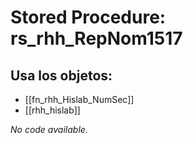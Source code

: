 # Stored Procedure: rs_rhh_RepNom1517

## Usa los objetos:
- [[fn_rhh_Hislab_NumSec]]
- [[rhh_hislab]]

*No code available.*
